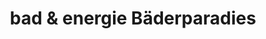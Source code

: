 ---
title: "bad & energie Bäderparadies"
url: /wien/bad-und-energie-baederparadies/
shop: Badezimmer
---